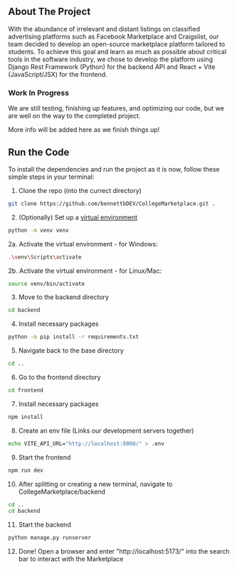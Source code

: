 <!-- ABOUT THE PROJECT -->
## About The Project
With the abundance of irrelevant and distant listings on classified advertising platforms such as Facebook Marketplace and Craigslist, our team decided to develop an open-source marketplace platform tailored to students.
To achieve this goal and learn as much as possible about critical tools in the software industry, we chose to develop the platform using Django Rest Framework (Python) for the backend API and React + Vite (JavaScript/JSX) for the frontend.

### Work In Progress
We are still testing, finishing up features, and optimizing our code, but we are well on the way to the completed project.

More info will be added here as we finish things up!


## Run the Code
To install the dependencies and run the project as it is now, follow these simple steps in your terminal:

1. Clone the repo (into the currect directory)
```sh
git clone https://github.com/bennettbDEV/CollegeMarketplace.git .
```
2. (Optionally) Set up a [virtual environment](https://www.freecodecamp.org/news/how-to-setup-virtual-environments-in-python/)
```sh
python -m venv venv
```
2a. Activate the virtual environment - for Windows:
```sh
.\venv\Scripts\activate
```
2b. Activate the virtual environment - for Linux/Mac:
```sh
source venv/bin/activate
```
3. Move to the backend directory 
```sh
cd backend
```
4. Install necessary packages
```sh
python -m pip install -r requirements.txt
```
5. Navigate back to the base directory
```sh
cd ..
```
6. Go to the frontend directory
```sh
cd frontend
```
7. Install necessary packages
```sh
npm install
```
8. Create an env file (Links our development servers together)
```sh
echo VITE_API_URL="http://localhost:8000/" > .env
```
9. Start the frontend
```sh
npm run dev
```
10. After splitting or creating a new terminal, navigate to CollegeMarketplace/backend
```sh
cd ..
cd backend
```
11. Start the backend
```sh
python manage.py runserver
```
12. Done!
    Open a browser and enter "http://localhost:5173/" into the search bar to interact with the Marketplace

